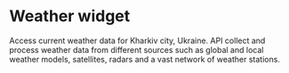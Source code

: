 # Weather widget

Access current weather data for Kharkiv city, Ukraine. API collect and process weather data from
different sources such as global and local weather models, satellites, radars and a vast network of
weather stations.
